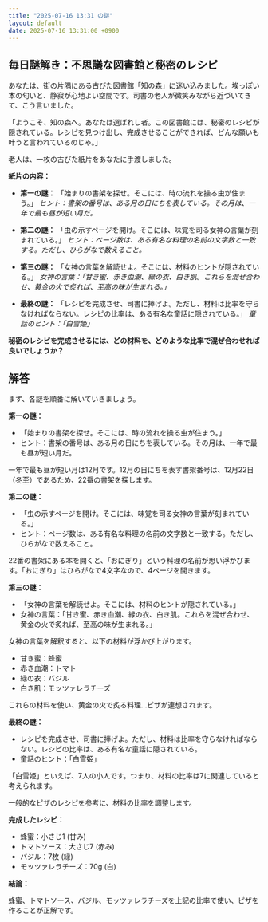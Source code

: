 ```yaml
---
title: "2025-07-16 13:31 の謎"
layout: default
date: 2025-07-16 13:31:00 +0900
---
```

## 毎日謎解き：不思議な図書館と秘密のレシピ

あなたは、街の片隅にある古びた図書館「知の森」に迷い込みました。埃っぽい本の匂いと、静寂が心地よい空間です。司書の老人が微笑みながら近づいてきて、こう言いました。

「ようこそ、知の森へ。あなたは選ばれし者。この図書館には、秘密のレシピが隠されている。レシピを見つけ出し、完成させることができれば、どんな願いも叶うと言われているのじゃ。」

老人は、一枚の古びた紙片をあなたに手渡しました。

**紙片の内容：**

*   **第一の謎：**
    「始まりの書架を探せ。そこには、時の流れを操る虫が住まう。」
    *ヒント：書架の番号は、ある月の日にちを表している。その月は、一年で最も昼が短い月だ。*

*   **第二の謎：**
    「虫の示すページを開け。そこには、味覚を司る女神の言葉が刻まれている。」
    *ヒント：ページ数は、ある有名な料理の名前の文字数と一致する。ただし、ひらがなで数えること。*

*   **第三の謎：**
    「女神の言葉を解読せよ。そこには、材料のヒントが隠されている。」
    *女神の言葉：「甘き蜜、赤き血潮、緑の衣、白き肌。これらを混ぜ合わせ、黄金の火で炙れば、至高の味が生まれる。」*

*   **最終の謎：**
    「レシピを完成させ、司書に捧げよ。ただし、材料は比率を守らなければならない。レシピの比率は、ある有名な童話に隠されている。」
    *童話のヒント：「白雪姫」*

**秘密のレシピを完成させるには、どの材料を、どのような比率で混ぜ合わせれば良いでしょうか？**

## 解答

まず、各謎を順番に解いていきましょう。

**第一の謎：**

*   「始まりの書架を探せ。そこには、時の流れを操る虫が住まう。」
*   ヒント：書架の番号は、ある月の日にちを表している。その月は、一年で最も昼が短い月だ。

一年で最も昼が短い月は12月です。12月の日にちを表す書架番号は、12月22日（冬至）であるため、22番の書架を探します。

**第二の謎：**

*   「虫の示すページを開け。そこには、味覚を司る女神の言葉が刻まれている。」
*   ヒント：ページ数は、ある有名な料理の名前の文字数と一致する。ただし、ひらがなで数えること。

22番の書架にある本を開くと、「おにぎり」という料理の名前が思い浮かびます。「おにぎり」はひらがなで4文字なので、4ページを開きます。

**第三の謎：**

*   「女神の言葉を解読せよ。そこには、材料のヒントが隠されている。」
*   女神の言葉：「甘き蜜、赤き血潮、緑の衣、白き肌。これらを混ぜ合わせ、黄金の火で炙れば、至高の味が生まれる。」

女神の言葉を解釈すると、以下の材料が浮かび上がります。

*   甘き蜜：蜂蜜
*   赤き血潮：トマト
*   緑の衣：バジル
*   白き肌：モッツァレラチーズ

これらの材料を使い、黄金の火で炙る料理…ピザが連想されます。

**最終の謎：**

*   レシピを完成させ、司書に捧げよ。ただし、材料は比率を守らなければならない。レシピの比率は、ある有名な童話に隠されている。
*   童話のヒント：「白雪姫」

「白雪姫」といえば、7人の小人です。つまり、材料の比率は7に関連していると考えられます。

一般的なピザのレシピを参考に、材料の比率を調整します。

**完成したレシピ：**

*   蜂蜜：小さじ1 (甘み)
*   トマトソース：大さじ7 (赤み)
*   バジル：7枚 (緑)
*   モッツァレラチーズ：70g (白)

**結論：**

蜂蜜、トマトソース、バジル、モッツァレラチーズを上記の比率で使い、ピザを作ることが正解です。
